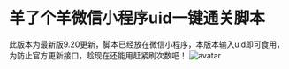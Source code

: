 # 羊了个羊微信小程序uid一键通关脚本
此版本为最新版9.20更新，脚本已经放在微信小程序，本版本输入uid即可食用，为防止官方更新接口，趁现在还能用赶紧刷次数吧！
![avatar](https://i.imgtg.com/2022/09/19/yCL9F.jpg)
